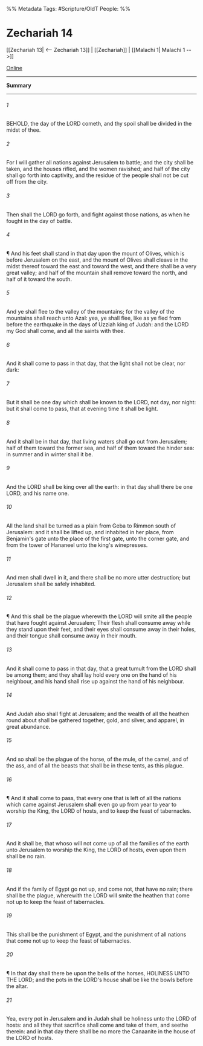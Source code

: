 

%% Metadata
Tags: #Scripture/OldT
People: 
%%
# Zechariah 14
[[Zechariah 13| <-- Zechariah 13]] | [[Zechariah]] | [[Malachi 1| Malachi 1 -->]]

[Online](https://churchofjesuschrist.org/study/scriptures/ot/zech/14?lang=eng)

---
__Summary__



---

###### 1
BEHOLD, the day of the LORD cometh, and thy spoil shall be divided in the midst of thee.
###### 2
For I will gather all nations against Jerusalem to battle; and the city shall be taken, and the houses rifled, and the women ravished; and half of the city shall go forth into captivity, and the residue of the people shall not be cut off from the city.
###### 3
Then shall the LORD go forth, and fight against those nations, as when he fought in the day of battle.
###### 4
¶ And his feet shall stand in that day upon the mount of Olives, which is before Jerusalem on the east, and the mount of Olives shall cleave in the midst thereof toward the east and toward the west, and there shall be a very great valley; and half of the mountain shall remove toward the north, and half of it toward the south.
###### 5
And ye shall flee to the valley of the mountains; for the valley of the mountains shall reach unto Azal: yea, ye shall flee, like as ye fled from before the earthquake in the days of Uzziah king of Judah: and the LORD my God shall come, and all the saints with thee.
###### 6
And it shall come to pass in that day, that the light shall not be clear, nor dark:
###### 7
But it shall be one day which shall be known to the LORD, not day, nor night: but it shall come to pass, that at evening time it shall be light.
###### 8
And it shall be in that day, that living waters shall go out from Jerusalem; half of them toward the former sea, and half of them toward the hinder sea: in summer and in winter shall it be.
###### 9
And the LORD shall be king over all the earth: in that day shall there be one LORD, and his name one.
###### 10
All the land shall be turned as a plain from Geba to Rimmon south of Jerusalem: and it shall be lifted up, and inhabited in her place, from Benjamin's gate unto the place of the first gate, unto the corner gate, and from the tower of Hananeel unto the king's winepresses.
###### 11
And men shall dwell in it, and there shall be no more utter destruction; but Jerusalem shall be safely inhabited.
###### 12
¶ And this shall be the plague wherewith the LORD will smite all the people that have fought against Jerusalem; Their flesh shall consume away while they stand upon their feet, and their eyes shall consume away in their holes, and their tongue shall consume away in their mouth.
###### 13
And it shall come to pass in that day, that a great tumult from the LORD shall be among them; and they shall lay hold every one on the hand of his neighbour, and his hand shall rise up against the hand of his neighbour.
###### 14
And Judah also shall fight at Jerusalem; and the wealth of all the heathen round about shall be gathered together, gold, and silver, and apparel, in great abundance.
###### 15
And so shall be the plague of the horse, of the mule, of the camel, and of the ass, and of all the beasts that shall be in these tents, as this plague.
###### 16
¶ And it shall come to pass, that every one that is left of all the nations which came against Jerusalem shall even go up from year to year to worship the King, the LORD of hosts, and to keep the feast of tabernacles.
###### 17
And it shall be, that whoso will not come up of all the families of the earth unto Jerusalem to worship the King, the LORD of hosts, even upon them shall be no rain.
###### 18
And if the family of Egypt go not up, and come not, that have no rain; there shall be the plague, wherewith the LORD will smite the heathen that come not up to keep the feast of tabernacles.
###### 19
This shall be the punishment of Egypt, and the punishment of all nations that come not up to keep the feast of tabernacles.
###### 20
¶ In that day shall there be upon the bells of the horses, HOLINESS UNTO THE LORD; and the pots in the LORD's house shall be like the bowls before the altar.
###### 21
Yea, every pot in Jerusalem and in Judah shall be holiness unto the LORD of hosts: and all they that sacrifice shall come and take of them, and seethe therein: and in that day there shall be no more the Canaanite in the house of the LORD of hosts.



